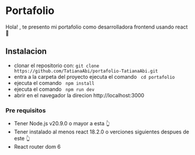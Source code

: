 # Portafolio
Hola! , te presento mi portafolio como desarrolladora frontend usando react 💼
## Instalacion
- clonar el repositorio con:
``` git clone https://github.com/TatianaAbi/portafolio-TatianaAbi.git ```
- entra a la carpeta del proyecto ejecuta el comando
``` cd portafolio```
- ejecuta el comando 
``` npm install```
- ejecuta el comando
```  npm run dev ```
- abrir en el navegador la direcion http://localhost:3000

### Pre requisitos
- Tener Node.js v20.9.0 o mayor a esta 👆
- Tener instalado al menos react 18.2.0 o verciones siguientes despues de este 👆
- React router dom 6
